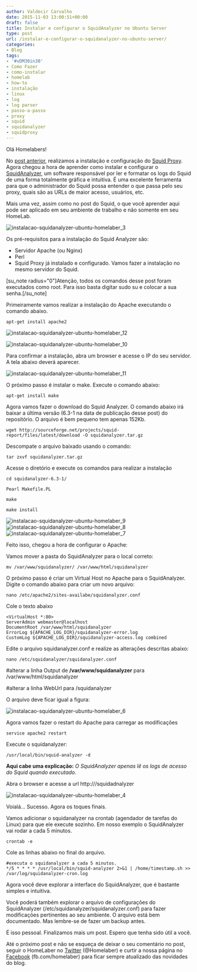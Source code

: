 ```yaml
---
author: Valdecir Carvalho
date: 2015-11-03 13:00:51+00:00
draft: false
title: Instalar e configurar o SquidAnalyzer no Ubuntu Server
type: post
url: /instalar-e-configurar-o-squidanalyzer-no-ubuntu-server/
categories:
- Blog
tags:
- '#vDM30in30'
- Como Fazer
- como-instalar
- homelab
- how-to
- instalação
- linux
- log
- log parser
- passo-a-passo
- proxy
- squid
- squidanalyzer
- squidproxy
---
```


Olá Homelabers!

No [post anterior](http://homelaber.com.br/instalacao-e-configuracao-proxy-squid-no-ubuntu-server/), realizamos a instalação e configuração do [Squid Proxy](http://homelaber.com.br/instalacao-e-configuracao-proxy-squid-no-ubuntu-server/). Agora chegou a hora de aprender como instalar e configurar o [SquidAnalyzer](http://squidanalyzer.darold.net/), um software responsável por ler e formatar os logs do Squid de uma forma totalmente gráfica e intuitiva. É uma excelente ferramenta para que o administrador do Squid possa entender o que passa pelo seu proxy, quais são as URLs de maior acesso, usuários, etc.

Mais uma vez, assim como no post do Squid, o que você aprender aqui pode ser aplicado em seu ambiente de trabalho e não somente em seu HomeLab.

![instalacao-squidanalyzer-ubuntu-homelaber_3](/imagens/2015/11/instalacao-squidanalyzer-ubuntu-homelaber_3.png)


<!-- more -->

Os pré-requisitos para a instalação do Squid Analyzer são:




  * Servidor Apache (ou Nginx)
  * Perl
  * Squid Proxy já instalado e configurado. Vamos fazer a instalação no mesmo servidor do Squid.


[su_note radius="0"]Atenção, todos os comandos desse post foram executados como root. Para isso basta digitar sudo su e colocar a sua senha.[/su_note]

Primeiramente vamos realizar a instalação do Apache executando o comando abaixo.


    
    apt-get install apache2



![instalacao-squidanalyzer-ubuntu-homelaber_12](/imagens/2015/11/instalacao-squidanalyzer-ubuntu-homelaber_12.png)


![instalacao-squidanalyzer-ubuntu-homelaber_10](/imagens/2015/11/instalacao-squidanalyzer-ubuntu-homelaber_10.png)


Para confirmar a instalação, abra um browser e acesse o IP do seu servidor. A tela abaixo deverá aparecer.

![instalacao-squidanalyzer-ubuntu-homelaber_11](/imagens/2015/11/instalacao-squidanalyzer-ubuntu-homelaber_11.png)


O próximo passo é instalar o make. Execute o comando abaixo:


    
    apt-get install make



Agora vamos fazer o download do Squid Analyzer. O comando abaixo irá baixar a última versão (6.3-1 na data de publicação desse post) do repositório. O arquivo é bem pequeno tem apenas 152Kb.


    
    wget http://sourceforge.net/projects/squid-report/files/latest/download -O squidanalyzer.tar.gz



Descompate o arquivo baixado usando o comando:


    
    tar zxvf squidanalyzer.tar.gz



Acesse o diretório e execute os comandos para realizar a instalação


    
    cd squidanalyzer-6.3-1/
    
    Pearl Makefile.PL
    
    make
    
    make install



![instalacao-squidanalyzer-ubuntu-homelaber_9](/imagens/2015/11/instalacao-squidanalyzer-ubuntu-homelaber_9.png)
![instalacao-squidanalyzer-ubuntu-homelaber_8](/imagens/2015/11/instalacao-squidanalyzer-ubuntu-homelaber_8.png)
![instalacao-squidanalyzer-ubuntu-homelaber_7](/imagens/2015/11/instalacao-squidanalyzer-ubuntu-homelaber_7.png)


Feito isso, chegou a hora de configurar o Apache:

Vamos mover a pasta do SquidAnalyzer para o local correto:


    
    mv /var/www/squidanalyzer/ /var/www/html/squidanalyzer



O próximo passo é criar um Virtual Host no Apache para o SquidAnalyzer. Digite o comando abaixo para criar um novo arquivo:


    
    nano /etc/apache2/sites-availabe/squidanalyzer.conf



Cole o texto abaixo


    
    <VirtualHost *:80>
    ServerAdmin webmaster@localhost
    DocumentRoot /var/www/html/squidanalyzer
    ErrorLog ${APACHE_LOG_DIR}/squidanalyzer-error.log
    CustomLog ${APACHE_LOG_DIR}/squidanalyzer-access.log combined
    
    



Edite o arquivo squidanalyzer.conf e realize as alterações descritas abaixo:


    
    nano /etc/squidanalyzer/squidanalyzer.conf



#alterar a linha Output de **/var/www/squidanalyzer** para /var/www/html/squidanalyzer

#alterar a linha WebUrl para /squidanalyzer

O arquivo deve ficar igual a figura:

![instalacao-squidanalyzer-ubuntu-homelaber_6](/imagens/2015/11/instalacao-squidanalyzer-ubuntu-homelaber_6.png)


Agora vamos fazer o restart do Apache para carregar as modificações


    
    service apache2 restart



Execute o squidanalyzer:


    
    /usr/local/bin/squid-analyzer -d



**Aqui cabe uma explicação:** _O SquidAnalyzer apenas lê os logs de acesso do Squid quando executado._

Abra o browser e acesse a url http:///squidadnalyzer

![instalacao-squidanalyzer-ubuntu-homelaber_4](/imagens/2015/11/instalacao-squidanalyzer-ubuntu-homelaber_4.png)


Voialá... Sucesso. Agora os toques finais.

Vamos adicionar o squidanalyzer na crontab (agendador de tarefas do Linux) para que ele execute sozinho. Em nosso exemplo o SquidAnalyzer vai rodar a cada 5 minutos.


    
    crontab -e



Cole as linhas abaixo no final do arquivo.


    
    #executa o squidanalyzer a cada 5 minutos.
    */5 * * * * /usr/local/bin/squid-analyzer 2>&1 | /home/timestamp.sh >> /var/log/squidanalyzer-cron.log



Agora você deve explorar a interface do SquidAnalyzer, que é bastante simples e intuitiva.

Você poderá também explorar o arquivo de configurações do SquidAnalyzer (/etc/squidanalyzer/squidanalyzer.conf) para fazer modificações pertinentes ao seu ambiente. O arquivo está bem documentado. Mas lembre-se de fazer um backup antes.

É isso pessoal. Finalizamos mais um post. Espero que tenha sido útil a você.

Até o próximo post e não se esqueça de deixar o seu comentário no post, seguir o HomeLaber no [Twitter](https://twitter.com/homelaber) (@Homelaber) e curtir a nossa página no [Facebook](https://www.facebook.com/homelaber) (fb.com/homelaber) para ficar sempre atualizado das novidades do blog.
